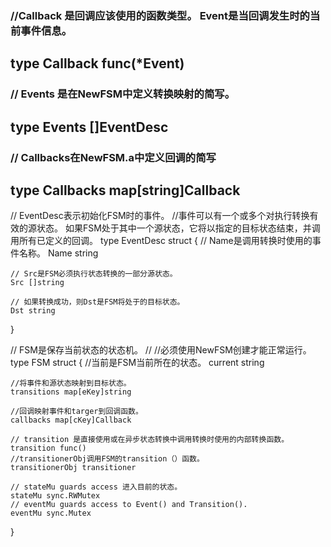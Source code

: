 

### //Callback 是回调应该使用的函数类型。 Event是当回调发生时的当前事件信息。
## type Callback func(*Event)

### // Events 是在NewFSM中定义转换映射的简写。
## type Events []EventDesc

### // Callbacks在NewFSM.a中定义回调的简写
## type Callbacks map[string]Callback

// EventDesc表示初始化FSM时的事件。
//事件可以有一个或多个对执行转换有效的源状态。 如果FSM处于其中一个源状态，它将以指定的目标状态结束，并调用所有已定义的回调。
type EventDesc struct {
	// Name是调用转换时使用的事件名称。
	Name string

	// Src是FSM必须执行状态转换的一部分源状态。
	Src []string

	// 如果转换成功，则Dst是FSM将处于的目标状态。
	Dst string
}


// FSM是保存当前状态的状态机。
//
//必须使用NewFSM创建才能正常运行。
type FSM struct {
	//当前是FSM当前所在的状态。
	current string

	//将事件和源状态映射到目标状态。
	transitions map[eKey]string

	//回调映射事件和targer到回调函数。
	callbacks map[cKey]Callback

	// transition 是直接使用或在异步状态转换中调用转换时使用的内部转换函数。
	transition func()
	//transitionerObj调用FSM的transition（）函数。
	transitionerObj transitioner

	// stateMu guards access 进入目前的状态。
	stateMu sync.RWMutex
	// eventMu guards access to Event() and Transition().
	eventMu sync.Mutex
}
